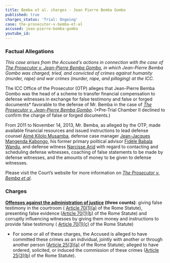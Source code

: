 ```yaml
---
title: Bemba et al. charges - Jean Pierre Bemba Gombo
published: true
charges_status: 'Trial: Ongoing'
case: the-prosecutor-v-bemba-et-al
accused: jean-pierre-bemba-gombo
youtube_id:
---
```



### Factual Allegations

*This case arises from the Accused's actions in connection with the case of [<u>The Prosecutor v. Jean-Pierre Bemba Gombo</u>](https://www.aba-icc.org/cases/case/the-prosecutor-v-bemba/), in which Jean-Pierre Bemba Gombo was charged, tried, and convicted of crimes against humanity (murder, rape) and war crimes (murder, rape, and pillaging) at the ICC.&nbsp;*

The ICC Office of the Prosecutor (OTP) alleges that Jean-Pierre Bemba Gombo was the head of a scheme to transfer financial compensation to defense witnesses in exchange for false testimony and false or forged documents\* favorable to the defense of Mr. Bemba in the case of [*The Prosecutor v. Jean-Pierre Bemba Gombo*](https://www.aba-icc.org/cases/case/the-prosecutor-v-bemba/). (\*Pre-Trial Chamber II declined to confirm the charge of false or forged documents.)

From 2011 to November 14, 2013, Mr. Bemba, as alleged by the OTP, made available financial resources and issued instructions to lead defense counsel [Aim&eacute; Kilolo Musamba](https://www.aba-icc.org/accused/aime-kilolo-musamba/), defense case manager [Jean-Jacques Mangenda Kabongo](https://www.aba-icc.org/accused/jean-jacques-magenda-kabongo/), his former primary political advisor [Fid&egrave;le Babala Wandu](https://www.aba-icc.org/accused/fid-le-babala-wandu/), and defense witness [Narcisse Arid](https://www.aba-icc.org/accused/narcisse-arido/) with regard to contacting and scheduling defense witnesses, coaching of false statements to be made by defense witnesses, and the amounts of money to be given to defense witnesses. &nbsp;&nbsp;

Please visit the Court’s website for more information on [*The Prosecutor v. Bemba et al*](https://www.icc-cpi.int/car/Bemba-et-al).

### Charges

**[Offenses against the administration of justice](http://www.casematrixnetwork.org/case-m/klamberg-commentary/rome-statute/#c1243) (three counts)**: giving false testimony in the courtroom ( [Article 70(1)(a)](http://www.casematrixnetwork.org/case-m/klamberg-commentary/rome-statute/#c1243) of the Rome Statute), presenting false evidence ([Article 70(1)(b)](http://www.casematrixnetwork.org/case-m/klamberg-commentary/rome-statute/#c1243) of the Rome Statute) and corruptly influencing witnesses by giving them money and instructions to provide false testimony ( [Article 70(1)(c)](http://www.casematrixnetwork.org/case-m/klamberg-commentary/rome-statute/#c1243) of the Rome Statute)

* For some or all of these charges, the Accused is alleged to have committed these crimes as an individual, jointly with another or through another person ([Article 25(3)(a)](http://www.casematrixnetwork.org/case-m/klamberg-commentary/rome-statute/#c1198) of the Rome Statute); alleged to have ordered, solicited, or induced the commission of these crimes ([Article 25(3)(b)](http://www.casematrixnetwork.org/case-m/klamberg-commentary/rome-statute/#c1198) of the Rome Statute).